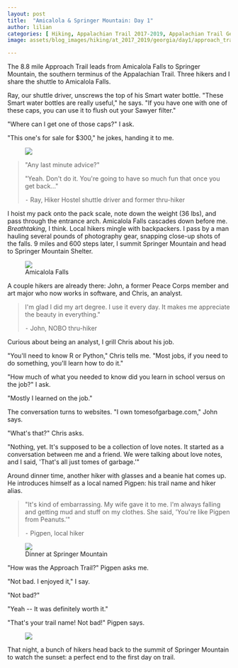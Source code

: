 ```yaml
---
layout: post
title:  "Amicalola & Springer Mountain: Day 1"
author: lilian
categories: [ Hiking, Appalachian Trail 2017-2019, Appalachian Trail Georgia ]
image: assets/blog_images/hiking/at_2017_2019/georgia/day1/approach_trail.JPEG

---
```


The 8.8 mile Approach Trail leads from Amicalola Falls to Springer Mountain, the southern terminus of the Appalachian Trail. Three hikers and I share the shuttle to Amicalola Falls.

Ray, our shuttle driver, unscrews the top of his Smart water bottle. "These Smart water bottles are really useful," he says. "If you have one with one of these caps, you can use it to flush out your Sawyer filter."

"Where can I get one of those caps?" I ask.

"This one's for sale for $300," he jokes, handing it to me.

<figure>
    <img src="{{site.baseurl}}/assets/blog_images/hiking/at_2017_2019/georgia/day1/pack_weighing.JPG"/>
</figure>


>"Any last minute advice?"
>
>"Yeah. Don't do it. You're going to have so much fun that once you get back..."
>
>⁃ Ray, Hiker Hostel shuttle driver and former thru-hiker

I hoist my pack onto the pack scale, note down the weight (36 lbs), and pass through the entrance arch. Amicalola Falls cascades down before me. *Breathtaking*, I think. Local hikers mingle with backpackers. I pass by a man hauling several pounds of photography gear, snapping close-up shots of the falls. 9 miles and 600 steps later, I summit Springer Mountain and head to Springer Mountain Shelter.

<figure>
    <img src="{{site.baseurl}}/assets/blog_images/hiking/at_2017_2019/georgia/day1/amicalola_falls.JPG"/>
    <figcaption>Amicalola Falls</figcaption>
</figure>

A couple hikers are already there: John, a former Peace Corps member and art major who now works in software, and Chris, an analyst.

>I'm glad I did my art degree. I use it every day. It makes me appreciate the beauty in everything."
>
>⁃ John, NOBO thru-hiker

Curious about being an analyst, I grill Chris about his job.

"You'll need to know R or Python," Chris tells me. "Most jobs, if you need to do something, you'll learn how to do it."

"How much of what you needed to know did you learn in school versus on the job?" I ask.

"Mostly I learned on the job."

The conversation turns to websites. "I own tomesofgarbage.com," John says.

"What's that?" Chris asks.

"Nothing, yet. It's supposed to be a collection of love notes. It started as a conversation between me and a friend. We were talking about love notes, and I said, 'That's all just tomes of garbage.'"

Around dinner time, another hiker with glasses and a beanie hat comes up. He introduces himself as a local named Pigpen: his trail name and hiker alias.

>"It's kind of embarrassing. My wife gave it to me. I'm always falling and getting mud and stuff on my clothes. She said, 'You're like Pigpen from Peanuts.'"
>
>⁃ Pigpen, local hiker

<figure>
    <img src="{{site.baseurl}}/assets/blog_images/hiking/at_2017_2019/georgia/day1/dinner_springer_shelter.JPG"/>
    <figcaption>Dinner at Springer Mountain</figcaption>
</figure>

"How was the Approach Trail?" Pigpen asks me.

"Not bad. I enjoyed it," I say.

"Not bad?"

"Yeah -- It was definitely worth it."

"That's your trail name! Not bad!" Pigpen says.

<figure>
    <img src="{{site.baseurl}}/assets/blog_images/hiking/at_2017_2019/georgia/day1/springer_mt_sunset.JPG"/>
</figure>

That night, a bunch of hikers head back to the summit of Springer Mountain to watch the sunset: a perfect end to the first day on trail.